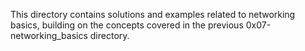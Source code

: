 This directory contains solutions and examples related to networking basics, building on the concepts covered in the previous 0x07-networking_basics directory.
